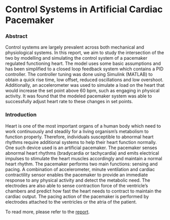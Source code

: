 # Control Systems in Artificial Cardiac Pacemaker

### Abstract
Control systems are largely prevalent across both mechanical and physiological
systems. In this report, we aim to study the intersection of the two by modelling and simulating the
control system of a pacemaker regulated functioning heart. The model uses some basic
assumptions and has been simplified to a closed loop feedback system which contains a PID
controller. The controller tuning was done using Simulink (MATLAB) to obtain a quick rise time,
low offset, reduced oscillations and low overshoot. Additionally, an accelerometer was used to
simulate a load on the heart that would increase the set point above 60 bpm, such as engaging in
physical activity. It was found that the modeled pacemaker system was able to successfully
adjust heart rate to these changes in set points. 

### Introduction

Heart is one of the most important organs of a human body which need to work continuously and
steadily for a living organism’s metabolism to function properly. Therefore, individuals susceptible to
abnormal heart rhythms require additional systems to help their heart function normally. One such
device used is an artificial pacemaker. The pacemaker senses abnormal heart rhythms (bradycardia or
tachycardia) and emits electrical impulses to stimulate the heart muscles accordingly and maintain a
normal heart rhythm. The pacemaker performs two main functions: sensing and pacing. A combination of accelerometer,
minute ventilation and cardiac contractility sensor enables the pacemaker to provide an immediate
response to any physical activity and detect the metabolic need. The electrodes are also able to sense
contraction force of the ventricle’s chambers and predict how fast the heart needs to contract to
maintain the cardiac output. The pacing action of the pacemaker is performed by electrodes attached
to the ventricles or the atria of the patient.

To read more, please refer to the [report](https://github.com/agabhi017/Control-Systems-in-Artificial-Cardiac-Pacemaker/blob/main/Report/Final-Report-140171422114415.pdf).
